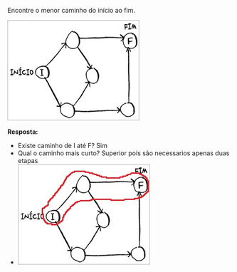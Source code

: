 Encontre o menor caminho do início ao fim.

![Inicio ao Fim](/Capítulo_6/Pesquisa_em_largura/Exercícios/imagens/iniciofim.jpg)

**Resposta:** 
- Existe caminho de I até F? Sim
- Qual o caminho mais curto? Superior pois são necessarios apenas duas etapas
- ![caminhocurto](/Capítulo_6/Pesquisa_em_largura/Exercícios/imagens/maiscurto.jpg)